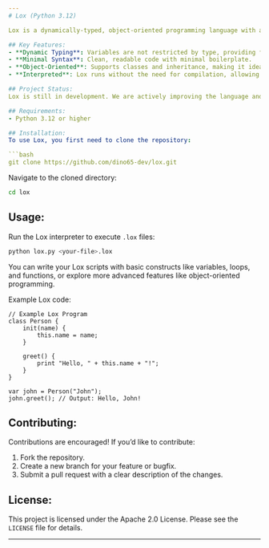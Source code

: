 ```yaml
---
# Lox (Python 3.12)

Lox is a dynamically-typed, object-oriented programming language with a focus on simplicity and flexibility. I've written this code Using  the Book [Crafting Interpreters](https://craftinginterpreters.com/) by [Bob Nystrom](https://github.com/munificent) Designed in Java (Jlox). Designed to be lightweight and easy to use, Lox is perfect for developers who want to experiment with scripting or dive into language design concepts. It runs on Python 3.12 and is currently under active development.

## Key Features:
- **Dynamic Typing**: Variables are not restricted by type, providing flexibility in coding.
- **Minimal Syntax**: Clean, readable code with minimal boilerplate.
- **Object-Oriented**: Supports classes and inheritance, making it ideal for modular programming.
- **Interpreted**: Lox runs without the need for compilation, allowing for rapid testing and debugging.

## Project Status:
Lox is still in development. We are actively improving the language and its interpreter. Feedback, issues, and contributions are welcome!

## Requirements:
- Python 3.12 or higher

## Installation:
To use Lox, you first need to clone the repository:

```bash
git clone https://github.com/dino65-dev/lox.git
```

Navigate to the cloned directory:

```bash
cd lox
```

## Usage:
Run the Lox interpreter to execute `.lox` files:

```bash
python lox.py <your-file>.lox
```

You can write your Lox scripts with basic constructs like variables, loops, and functions, or explore more advanced features like object-oriented programming.

Example Lox code:

```lox
// Example Lox Program
class Person {
    init(name) {
        this.name = name;
    }
    
    greet() {
        print "Hello, " + this.name + "!";
    }
}

var john = Person("John");
john.greet(); // Output: Hello, John!
```

## Contributing:
Contributions are encouraged! If you’d like to contribute:
1. Fork the repository.
2. Create a new branch for your feature or bugfix.
3. Submit a pull request with a clear description of the changes.

## License:
This project is licensed under the Apache 2.0 License. Please see the `LICENSE` file for details.

---
```

